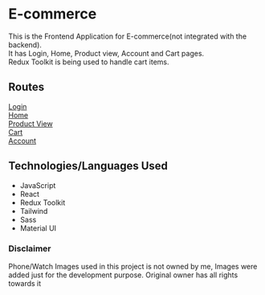 # E-commerce
This is the Frontend Application for E-commerce(not integrated with the backend).  
It has Login, Home, Product view, Account and Cart pages.  
Redux Toolkit is being used to handle cart items.


## Routes
[Login](http://localhost:3002/login)  
[Home](http://localhost:3002/home)  
[Product View](http://localhost:3002/product-view?productId=1001)  
[Cart](http://localhost:3002/cart)  
[Account](http://localhost:3002/account)  


## Technologies/Languages Used
- JavaScript
- React
- Redux Toolkit
- Tailwind
- Sass
- Material UI

### Disclaimer
Phone/Watch Images used in this project is not owned by me, Images were added just for the development purpose. Original owner has all rights towards it